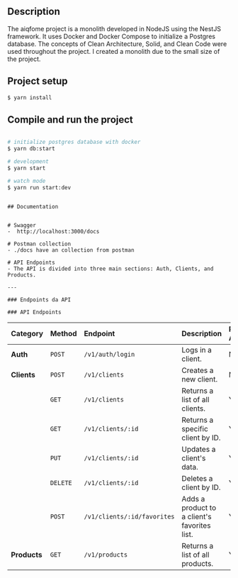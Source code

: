 ## Description

The aiqfome project is a monolith developed in NodeJS using the NestJS framework. It uses Docker and Docker Compose to initialize a Postgres database. The concepts of Clean Architecture, Solid, and Clean Code were used throughout the project. I created a monolith due to the small size of the project.

## Project setup

```bash
$ yarn install
```

## Compile and run the project

```bash

# initialize postgres database with docker
$ yarn db:start

# development
$ yarn start

# watch mode
$ yarn run start:dev

```

```

## Documentation


# Swagger
-  http://localhost:3000/docs

# Postman collection
- ./docs have an collection from postman

# API Endpoints
- The API is divided into three main sections: Auth, Clients, and Products.

---

### Endpoints da API

### API Endpoints
```

| Category     | Method   | Endpoint                    | Description                                  | Requires Authentication |
| :----------- | :------- | :-------------------------- | :------------------------------------------- | :---------------------- |
| **Auth**     | `POST`   | `/v1/auth/login`            | Logs in a client.                            | No                      |
| **Clients**  | `POST`   | `/v1/clients`               | Creates a new client.                        | No                      |
|              | `GET`    | `/v1/clients`               | Returns a list of all clients.               | Yes                     |
|              | `GET`    | `/v1/clients/:id`           | Returns a specific client by ID.             | Yes                     |
|              | `PUT`    | `/v1/clients/:id`           | Updates a client's data.                     | Yes                     |
|              | `DELETE` | `/v1/clients/:id`           | Deletes a client by ID.                      | Yes                     |
|              | `POST`   | `/v1/clients/:id/favorites` | Adds a product to a client's favorites list. | Yes                     |
| **Products** | `GET`    | `/v1/products`              | Returns a list of all products.              | Yes                     |
